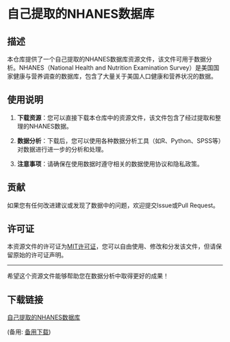 # 自己提取的NHANES数据库

## 描述

本仓库提供了一个自己提取的NHANES数据库资源文件，该文件可用于数据分析。NHANES（National Health and Nutrition Examination Survey）是美国国家健康与营养调查的数据库，包含了大量关于美国人口健康和营养状况的数据。

## 使用说明

1. **下载资源**：您可以直接下载本仓库中的资源文件，该文件包含了经过提取和整理的NHANES数据。

2. **数据分析**：下载后，您可以使用各种数据分析工具（如R、Python、SPSS等）对数据进行进一步的分析和处理。

3. **注意事项**：请确保在使用数据时遵守相关的数据使用协议和隐私政策。

## 贡献

如果您有任何改进建议或发现了数据中的问题，欢迎提交Issue或Pull Request。

## 许可证

本资源文件的许可证为[MIT许可证](LICENSE)，您可以自由使用、修改和分发该文件，但请保留原始的许可证声明。

---

希望这个资源文件能够帮助您在数据分析中取得更好的成果！

## 下载链接
[自己提取的NHANES数据库](https://pan.quark.cn/s/deb269b20b7d) 

(备用: [备用下载](https://pan.baidu.com/s/16mEz9TQpTAKhUUhvQ80oIw?pwd=vzbd))
